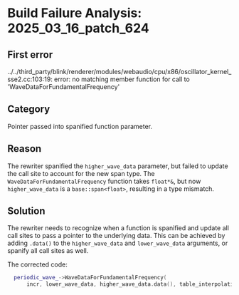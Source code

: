 # Build Failure Analysis: 2025_03_16_patch_624

## First error

../../third_party/blink/renderer/modules/webaudio/cpu/x86/oscillator_kernel_sse2.cc:103:19: error: no matching member function for call to 'WaveDataForFundamentalFrequency'

## Category
Pointer passed into spanified function parameter.

## Reason
The rewriter spanified the `higher_wave_data` parameter, but failed to update the call site to account for the new span type. The `WaveDataForFundamentalFrequency` function takes `float*&`, but now `higher_wave_data` is a `base::span<float>`, resulting in a type mismatch.

## Solution
The rewriter needs to recognize when a function is spanified and update all call sites to pass a pointer to the underlying data. This can be achieved by adding `.data()` to the `higher_wave_data` and `lower_wave_data` arguments, or spanify all call sites as well.

The corrected code:
```c++
  periodic_wave_->WaveDataForFundamentalFrequency(
      incr, lower_wave_data, higher_wave_data.data(), table_interpolation_factor);